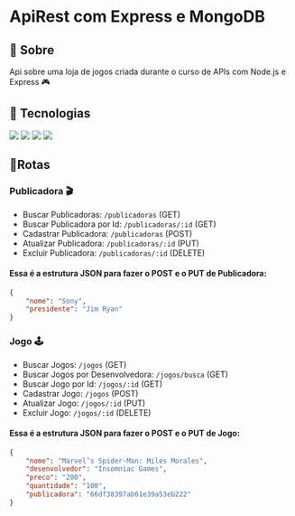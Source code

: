 <h1>ApiRest com Express e MongoDB</h1>

<h2>🔖 Sobre</h2>
<p>Api sobre uma loja de jogos criada durante o curso de APIs com Node.js e Express 🎮</p>

<h2> 🚀 Tecnologias </h2>
<div>
  <img src="https://img.shields.io/badge/JavaScript-F7DF1E?style=for-the-badge&logo=javascript&logoColor=black">
  <img src="https://img.shields.io/badge/Node.js-43853D?style=for-the-badge&logo=node.js&logoColor=white">
  <img src= "https://img.shields.io/badge/Express.js-404D59?style=for-the-badge">
  <img src= "https://img.shields.io/badge/MongoDB-4EA94B?style=for-the-badge&logo=mongodb&logoColor=white">
</div>

<h2> 🧭Rotas </h2>

<h3> Publicadora 🎬</h3>

- Buscar Publicadoras: `/publicadoras` (GET)
- Buscar Publicadora por Id: `/publicadoras/:id` (GET)
- Cadastrar Publicadora: `/publicadoras` (POST)
- Atualizar Publicadora: `/publicadoras/:id` (PUT)
- Excluir Publicadora: `/publicadoras/:id` (DELETE)

<h4>Essa é a estrutura JSON para fazer o POST e o PUT de Publicadora:</h4>

```json
{
    "nome": "Sony",
    "presidente": "Jim Ryan"
}
```

<h3> Jogo 🕹️</h3>

- Buscar Jogos: `/jogos` (GET)
- Buscar Jogos por Desenvolvedora: `/jogos/busca` (GET)
- Buscar Jogo por Id: `/jogos/:id` (GET)
- Cadastrar Jogo: `/jogos` (POST)
- Atualizar Jogo: `/jogos/:id` (PUT)
- Excluir Jogo: `/jogos/:id` (DELETE)

<h4>Essa é a estrutura JSON para fazer o POST e o PUT de Jogo:</h4>

```json
{
    "nome": "Marvel’s Spider-Man: Miles Morales",
    "desenvolvedor": "Insomniac Games",
    "preco": "200",
    "quantidade": "100",
    "publicadora": "66df38397ab61e39a53eb222"
}
```
